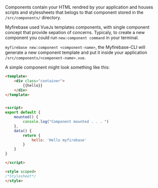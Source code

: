 Components contain your HTML rendred by your application and houses scripts and stylessheets that belogs to that component stored in the `/src/components/` directory.

Myfirebase used VueJs templates components, with single component concept that provide sepation of concerns.
Typicaly, to create a new component you could run `new:component command` in your terminal.

`myfirebase new:component <component-name>`, the Myfirebase-CLI will generate a new component template and put it inside your application `/src/components/<component-name>.vue`.

A simple component might look something like this:

```html
<template>
    <div class="container">
        {{hello}}
    </div>
</template>


<script>
export default {
    mounted() {
        console.log("Component mounted . . . ")
    },
    data() {
        return {
            hello: 'Hello myfirebase'
        }
    }
}

</script>

<style scoped>
/*Stylesheet*/
</style>
```
